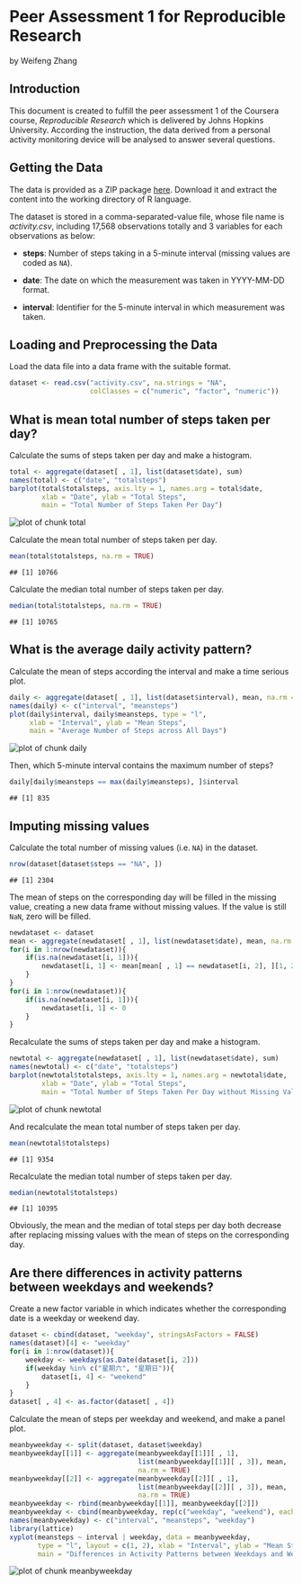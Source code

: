 # Peer Assessment 1 for Reproducible Research
by Weifeng Zhang

## Introduction

This document is created to fulfill the peer assessment 1 of the Coursera course, *Reproducible Research* which is delivered by Johns Hopkins University. According the instruction, the data derived from a personal activity monitoring device will be analysed to answer several questions.

## Getting the Data

The data is provided as a ZIP package [here](https://d396qusza40orc.cloudfront.net/repdata%2Fdata%2Factivity.zip). Download it and extract the content into the working directory of R language.

The dataset is stored in a comma-separated-value file, whose file name is *activity.csv*, including 17,568 observations totally and 3 variables for each observations as below:

- **steps**: Number of steps taking in a 5-minute interval (missing values are coded as `NA`).

- **date**: The date on which the measurement was taken in YYYY-MM-DD format.

- **interval**: Identifier for the 5-minute interval in which measurement was taken.

## Loading and Preprocessing the Data

Load the data file into a data frame with the suitable format.


```r
dataset <- read.csv("activity.csv", na.strings = "NA", 
                    colClasses = c("numeric", "factor", "numeric"))
```

## What is mean total number of steps taken per day?

Calculate the sums of steps taken per day and make a histogram.


```r
total <- aggregate(dataset[ , 1], list(dataset$date), sum)
names(total) <- c("date", "totalsteps")
barplot(total$totalsteps, axis.lty = 1, names.arg = total$date, 
        xlab = "Date", ylab = "Total Steps", 
        main = "Total Number of Steps Taken Per Day")
```

![plot of chunk total](figure/total.png) 

Calculate the mean total number of steps taken per day.


```r
mean(total$totalsteps, na.rm = TRUE)
```

```
## [1] 10766
```

Calculate the median total number of steps taken per day.


```r
median(total$totalsteps, na.rm = TRUE)
```

```
## [1] 10765
```

## What is the average daily activity pattern?

Calculate the mean of steps according the interval and make a time serious plot.


```r
daily <- aggregate(dataset[ , 1], list(dataset$interval), mean, na.rm = TRUE)
names(daily) <- c("interval", "meansteps")
plot(daily$interval, daily$meansteps, type = "l", 
     xlab = "Interval", ylab = "Mean Steps", 
     main = "Average Number of Steps across All Days")
```

![plot of chunk daily](figure/daily.png) 

Then, which 5-minute interval contains the maximum number of steps?


```r
daily[daily$meansteps == max(daily$meansteps), ]$interval
```

```
## [1] 835
```

## Imputing missing values

Calculate the total number of missing values (i.e. `NA`) in the dataset.


```r
nrow(dataset[dataset$steps == "NA", ])
```

```
## [1] 2304
```

The mean of steps on the corresponding day will be filled in the missing value, creating a new data frame without missing values. If the value is still `NaN`, zero will be filled.


```r
newdataset <- dataset
mean <- aggregate(newdataset[ , 1], list(newdataset$date), mean, na.rm = TRUE)
for(i in 1:nrow(newdataset)){
    if(is.na(newdataset[i, 1])){
        newdataset[i, 1] <- mean[mean[ , 1] == newdataset[i, 2], ][1, 2]
    }
}
for(i in 1:nrow(newdataset)){
    if(is.na(newdataset[i, 1])){
        newdataset[i, 1] <- 0
    }
}
```

Recalculate the sums of steps taken per day and make a histogram.


```r
newtotal <- aggregate(newdataset[ , 1], list(newdataset$date), sum)
names(newtotal) <- c("date", "totalsteps")
barplot(newtotal$totalsteps, axis.lty = 1, names.arg = newtotal$date, 
        xlab = "Date", ylab = "Total Steps", 
        main = "Total Number of Steps Taken Per Day without Missing Values")
```

![plot of chunk newtotal](figure/newtotal.png) 

And recalculate the mean total number of steps taken per day.


```r
mean(newtotal$totalsteps)
```

```
## [1] 9354
```

Recalculate the median total number of steps taken per day.


```r
median(newtotal$totalsteps)
```

```
## [1] 10395
```

Obviously, the mean and the median of total steps per day both decrease after replacing missing values with the mean of steps on the corresponding day.

## Are there differences in activity patterns between weekdays and weekends?

Create a new factor variable in which indicates whether the corresponding date is a weekday or weekend day.


```r
dataset <- cbind(dataset, "weekday", stringsAsFactors = FALSE)
names(dataset)[4] <- "weekday"
for(i in 1:nrow(dataset)){
    weekday <- weekdays(as.Date(dataset[i, 2]))
    if(weekday %in% c("星期六", "星期日")){
        dataset[i, 4] <- "weekend"
    }
}
dataset[ , 4] <- as.factor(dataset[ , 4])
```

Calculate the mean of steps per weekday and weekend, and make a panel plot.


```r
meanbyweekday <- split(dataset, dataset$weekday)
meanbyweekday[[1]] <- aggregate(meanbyweekday[[1]][ , 1], 
                                list(meanbyweekday[[1]][ , 3]), mean, 
                                na.rm = TRUE)
meanbyweekday[[2]] <- aggregate(meanbyweekday[[2]][ , 1], 
                                list(meanbyweekday[[2]][ , 3]), mean, 
                                na.rm = TRUE)
meanbyweekday <- rbind(meanbyweekday[[1]], meanbyweekday[[2]])
meanbyweekday <- cbind(meanbyweekday, rep(c("weekday", "weekend"), each = 288))
names(meanbyweekday) <- c("interval", "meansteps", "weekday")
library(lattice)
xyplot(meansteps ~ interval | weekday, data = meanbyweekday, 
       type = "l", layout = c(1, 2), xlab = "Interval", ylab = "Mean Steps", 
       main = "Differences in Activity Patterns between Weekdays and Weekends")
```

![plot of chunk meanbyweekday](figure/meanbyweekday.png) 
